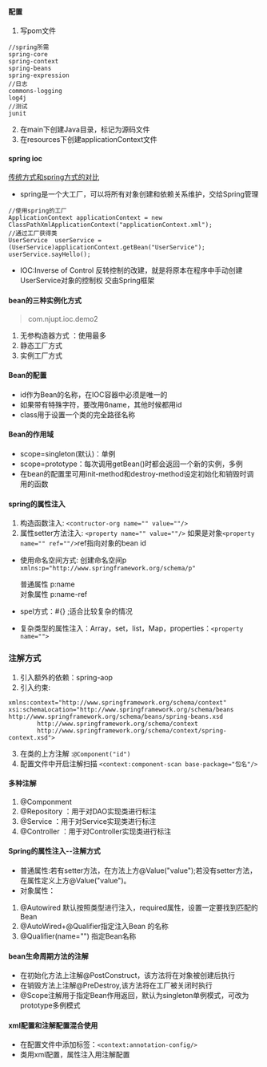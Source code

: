 #### 配置
1. 写pom文件
```
//spring所需
spring-core
spring-context
spring-beans
spring-expression
//日志
commons-logging
log4j
//测试
junit
```
2. 在main下创建Java目录，标记为源码文件
3. 在resources下创建applicationContext文件

#### spring ioc
[传统方式和spring方式的对比](src/main/java/com/njupt/ioc/demo1/springDemo1.java)
- spring是一个大工厂，可以将所有对象创建和依赖关系维护，交给Spring管理 
```
//使用spring的工厂
ApplicationContext applicationContext = new ClassPathXmlApplicationContext("applicationContext.xml");
//通过工厂获得类
UserService  userService =(UserService)applicationContext.getBean("UserService");
userService.sayHello(); 
```
- IOC:Inverse of Control
  反转控制的改建，就是将原本在程序中手动创建UserService对象的控制权 
  交由Spring框架
  
#### bean的三种实例化方式
>  com.njupt.ioc.demo2
1. 无参构造器方式 ：使用最多 
2. 静态工厂方式
3. 实例工厂方式

#### Bean的配置
- id作为Bean的名称，在IOC容器中必须是唯一的
- 如果带有特殊字符，要改用6name，其他时候都用id
- class用于设置一个类的完全路径名称

#### Bean的作用域
- scope=singleton(默认)：单例 
- scope=prototype：每次调用getBean()时都会返回一个新的实例，多例
- 在bean的配置里可用init-method和destroy-method设定初始化和销毁时调用的函数
 
#### spring的属性注入
1. 构造函数注入: ```<contructor-org name="" value=""/>```
2. 属性setter方法注入: ```<property name="" value=""/>```
   如果是对象```<property name="" ref=""/>```ref指向对象的bean id
   
- 使用命名空间方式: 创建命名空间p  
  ```xmlns:p="http://www.springframework.org/schema/p"```
  
  普通属性 p:name    
  对象属性 p:name-ref 
-  spel方式：#{} ;适合比较复杂的情况 

- 复杂类型的属性注入：Array，set，list，Map，properties：```<property
  name="">```
  
### 注解方式
1. 引入额外的依赖：spring-aop
2. 引入约束:
```
xmlns:context="http://www.springframework.org/schema/context"
xsi:schemaLocation="http://www.springframework.org/schema/beans http://www.springframework.org/schema/beans/spring-beans.xsd
        http://www.springframework.org/schema/context 
        http://www.springframework.org/schema/context/spring-context.xsd">
```
3. 在类的上方注解 :```@Component("id")```
4. 配置文件中开启注解扫描 ```<context:component-scan base-package="包名"/>```

#### 多种注解
1. @Componment
2. @Repository ：用于对DAO实现类进行标注
3. @Service ：用于对Service实现类进行标注
4. @Controller ：用于对Controller实现类进行标注 

#### Spring的属性注入--注解方式
-  普通属性:若有setter方法，在方法上方@Value("value");若没有setter方法，在属性定义上方@Value("value")。
-  对象属性： 
1. @Autowired 默认按照类型进行注入，required属性，设置一定要找到匹配的Bean
2. @AutoWired+@Qualifier指定注入Bean 的名称
3. @Qualifier(name="") 指定Bean名称

#### bean生命周期方法的注解
- 在初始化方法上注解@PostConstruct，该方法将在对象被创建后执行
- 在销毁方法上注解@PreDestroy,该方法将在工厂被关闭时执行
- @Scope注解用于指定Bean作用返回，默认为singleton单例模式，可改为prototype多例模式

#### xml配置和注解配置混合使用
- 在配置文件中添加标签：```<context:annotation-config/>```
- 类用xml配置，属性注入用注解配置

